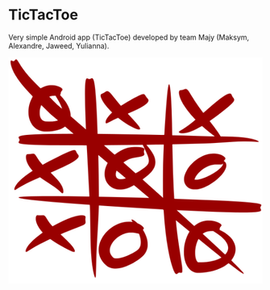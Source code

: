 # TicTacToe

Very simple Android app (TicTacToe) developed by team Majy (Maksym, Alexandre, Jaweed, Yulianna).

![TicTacToe](/res/drawable-hdpi/ttt.png?raw=true)

